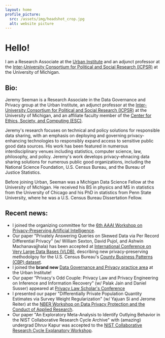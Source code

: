 ```yaml
---
layout: home
profile_picture:
  src: /assets/img/headshot_crop.jpg
  alt: website picture
---
```


# Hello! 

I am a Research Associate at the [Urban Institute](https://www.urban.org/) and an adjunct professor at the [Inter-University Consortium for Political and Social Research (ICPSR)](https://www.icpsr.umich.edu/) at the University of Michigan. 


## Bio: 

Jeremy Seeman is a Research Associate in the Data Governance and Privacy group at the Urban Institute, an adjunct professor at the [Inter-University Consortium for Political and Social Research (ICPSR)](https://www.icpsr.umich.edu/) at the University of Michigan, and an affiliate faculty member of the [Center for Ethics, Society, and Computing (ESC)](https://esc.umich.edu). 

Jeremy's research focuses on technical and policy solutions for responsible data sharing, with an emphasis on deploying and governing privacy-enhancing technologies to responsibly expand access to sensitive public good data sources. His work has been featured in numerous interdisciplinary venues including statistics, computer science, law, philosophy, and policy. Jeremy's work develops privacy-ehnacing data sharing solutions for numerous public good organizations, including the National Science Foundation, U.S. Census Bureau, and the Bureau of Justice Statistics. 

Before joining Urban, Seeman was a Michigan Data Science Fellow at the University of Michigan. He received his BS in physics and MS in statistics from the University of Chicago and his PhD in statistics from Penn State University, where he was a U.S. Census Bureau Dissertation Fellow.

## Recent news: 

* I joined the organizing committee for the [6th AAAI Workshop on Privacy-Preserving Artificial Intelligence](https://ppai-workshop.github.io/).
* Our paper "Privately Answering Queries on Skewed Data via Per Record Differential Privacy" (w/ William Sexton, David Pujol, and Ashwin Machanavajjhala) has been accepted at [International Conference on Very Large Data Bases (VLDB)](https://arxiv.org/abs/2310.12827), describing new privacy-preserving methodolgoy for the U.S. Census Bureau's [County Business Patterns (CBP) dataset](https://www.census.gov/programs-surveys/cbp.html). 
* I joined the **brand new** [Data Governance and Privacy practice area](https://www.urban.org/research-methods/data-governance-and-privacy) at the Urban Institute!
* Our paper "Privacy's Odd Couple: Privacy Law and Privacy Engineering on Inference and Information Recovery" (w/ Palak Jain and Daniel Susser) appeared at [Privacy Law Scholar's Conference](https://privacyscholars.org/plsc-2024/)
* I presented our paper "Differentially Private Population Quantity Estimates via Survey Weight Regularization" (w/ Yajuan Si and Jerome Reiter) at the [NBER Workshop on Data Privacy Protection and the Conduct of Applied Research](https://www.nber.org/conferences/data-privacy-protection-and-conduct-applied-research-methods-approaches-and-their-consequences-spring-2024).
* Our paper "An Exploratory Meta-Analysis to Identify Outlying Behavior in the NIST Collaborative Research Cycle Archive" with (amazing) undergrad Dhruv Kapur was accepted to the [NIST Collaborative Research Cycle Explanatory Workshop](https://pages.nist.gov/privacy_collaborative_research_cycle/pages/participate.html). 


